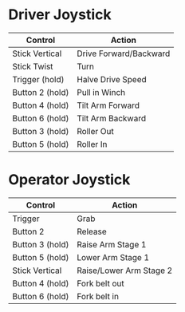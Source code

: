 # Driver Joystick
| Control         | Action                 |
| --------------- | ---------------------- |
| Stick Vertical  | Drive Forward/Backward |
| Stick Twist     | Turn                   |
| Trigger (hold)  | Halve Drive Speed      |
| Button 2 (hold) | Pull in Winch          |
| Button 4 (hold) | Tilt Arm Forward       |
| Button 6 (hold) | Tilt Arm Backward      |
| Button 3 (hold) | Roller Out             |
| Button 5 (hold) | Roller In              |
# Operator Joystick
|Control          |Action                   |
| --------------- | ----------------------- |
| Trigger         | Grab                    |
| Button 2        | Release                 |
| Button 3 (hold) | Raise Arm Stage 1       |
| Button 5 (hold) | Lower Arm Stage 1       |
| Stick Vertical  | Raise/Lower Arm Stage 2 |
| Button 4 (hold) | Fork belt out           |
| Button 6 (hold) | Fork belt in            |
